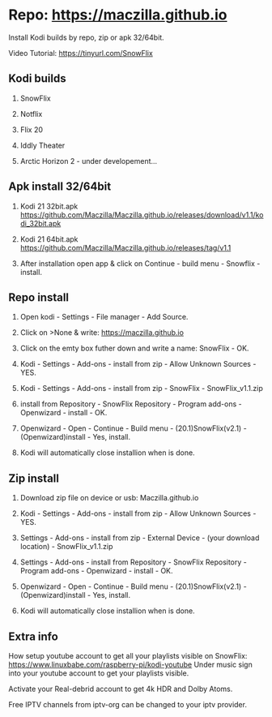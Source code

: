 # Repo: https://maczilla.github.io
Install Kodi builds by repo, zip or apk 32/64bit.

Video Tutorial: 
https://tinyurl.com/SnowFlix

## Kodi builds
1. SnowFlix

2. Notflix

3. Flix 20

4. Iddly Theater

5. Arctic Horizon 2 - under developement...

## Apk install 32/64bit
1. Kodi 21 32bit.apk  https://github.com/Maczilla/Maczilla.github.io/releases/download/v1.1/kodi_32bit.apk

2. Kodi 21 64bit.apk https://github.com/Maczilla/Maczilla.github.io/releases/tag/v1.1

3. After installation open app & click on Continue - build menu - Snowflix - install.

## Repo install

1. Open kodi - Settings - File manager - Add Source.

2. Click on >None & write: https://maczilla.github.io

3. Click on the emty box futher down and write a name: SnowFlix - OK.

4. Kodi - Settings - Add-ons - install from zip - Allow Unknown Sources - YES.

5. Kodi - Settings - Add-ons - install from zip - SnowFlix - SnowFlix_v1.1.zip

6. install from Repository - SnowFlix Repository - Program add-ons - Openwizard - install - OK.

7. Openwizard - Open - Continue - Build menu - (20.1)SnowFlix(v2.1) - (Openwizard)install - Yes, install.

9. Kodi will automatically close installion when is done.

## Zip install
1. Download zip file on device or usb: Maczilla.github.io

2. Kodi - Settings - Add-ons - install from zip - Allow Unknown Sources - YES.

3. Settings - Add-ons - install from zip - External Device - (your download location) - SnowFlix_v1.1.zip

4. Settings - Add-ons - install from Repository - SnowFlix Repository - Program add-ons - Openwizard - install - OK.

5. Openwizard - Open - Continue - Build menu - (20.1)SnowFlix(v2.1) - (Openwizard)install - Yes, install.

6. Kodi will automatically close installion when is done.

## Extra info
How setup youtube account to get all your playlists visible on SnowFlix: https://www.linuxbabe.com/raspberry-pi/kodi-youtube
Under music sign into your youtube account to get your playlists visible.

Activate your Real-debrid account to get 4k HDR and Dolby Atoms.

Free IPTV channels from iptv-org can be changed to your iptv provider.
